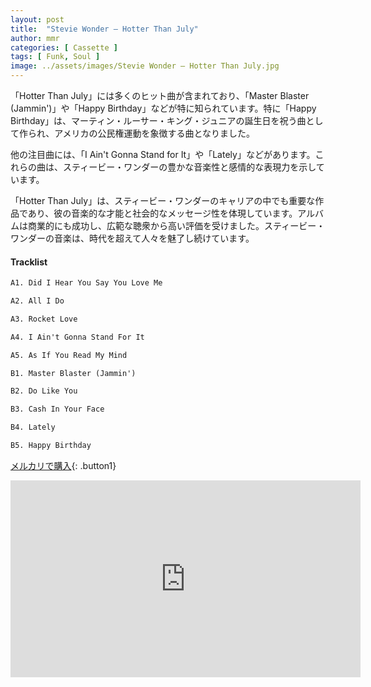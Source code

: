 ```yaml
---
layout: post
title:  "Stevie Wonder – Hotter Than July"
author: mmr
categories: [ Cassette ]
tags: [ Funk, Soul ]
image: ../assets/images/Stevie Wonder – Hotter Than July.jpg
---
```


「Hotter Than July」には多くのヒット曲が含まれており、「Master Blaster (Jammin')」や「Happy Birthday」などが特に知られています。特に「Happy Birthday」は、マーティン・ルーサー・キング・ジュニアの誕生日を祝う曲として作られ、アメリカの公民権運動を象徴する曲となりました。

他の注目曲には、「I Ain't Gonna Stand for It」や「Lately」などがあります。これらの曲は、スティービー・ワンダーの豊かな音楽性と感情的な表現力を示しています。

「Hotter Than July」は、スティービー・ワンダーのキャリアの中でも重要な作品であり、彼の音楽的な才能と社会的なメッセージ性を体現しています。アルバムは商業的にも成功し、広範な聴衆から高い評価を受けました。スティービー・ワンダーの音楽は、時代を超えて人々を魅了し続けています。

#### Tracklist
```md
A1. Did I Hear You Say You Love Me

A2. All I Do

A3. Rocket Love

A4. I Ain't Gonna Stand For It

A5. As If You Read My Mind

B1. Master Blaster (Jammin')

B2. Do Like You

B3. Cash In Your Face

B4. Lately

B5. Happy Birthday
```

[メルカリで購入](https://jp.mercari.com/item/m70765074189?afid=6142608987){: .button1}

<iframe width="560" height="315" src="https://www.youtube.com/embed/ep54oygyLl4?si=Hvvb6LYFm_XPpapK" title="YouTube video player" frameborder="0" allow="accelerometer; autoplay; clipboard-write; encrypted-media; gyroscope; picture-in-picture; web-share" referrerpolicy="strict-origin-when-cross-origin" allowfullscreen></iframe>